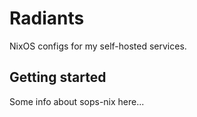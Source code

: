 # Radiants

NixOS configs for my self-hosted services.

## Getting started

Some info about sops-nix here...
